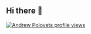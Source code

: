 ## Hi there 👋

[![Andrew Polovets profile views](https://u8views.com/api/v1/github/profiles/52605048/views/day-week-month-total-count.svg)](https://u8views.com/github/GetRaider)
